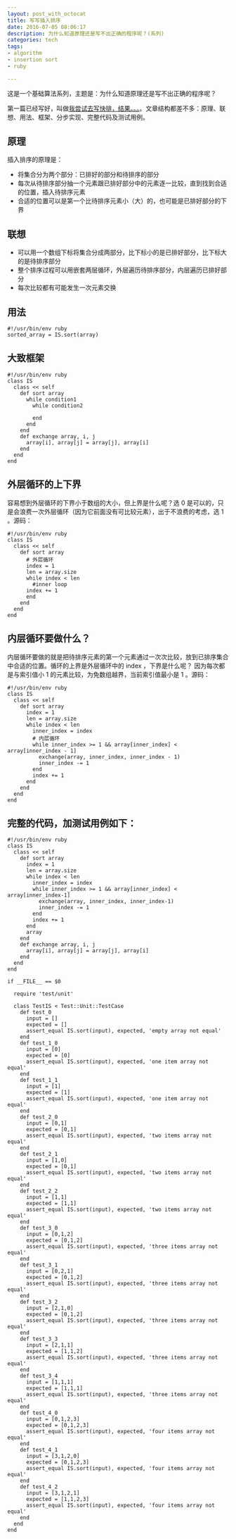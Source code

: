 ```yaml
---
layout: post_with_octocat
title: 写写插入排序
date: 2016-07-05 08:06:17
description: 为什么知道原理还是写不出正确的程序呢？(系列)
categories: tech
tags:
- algorithm
- insertion sort
- ruby

---
```


这是一个基础算法系列，主题是：为什么知道原理还是写不出正确的程序呢？

第一篇已经写好，叫做[我尝试去写快排，结果。。。]()。文章结构都差不多：原理、联想、用法、框架、分步实现、完整代码及测试用例。

## 原理

插入排序的原理是：
- 将集合分为两个部分：已排好的部分和待排序的部分
- 每次从待排序部分抽一个元素跟已排好部分中的元素逐一比较，直到找到合适的位置，插入待排序元素
- 合适的位置可以是第一个比待排序元素小（大）的，也可能是已排好部分的下界

## 联想
- 可以用一个数组下标将集合分成两部分，比下标小的是已排好部分，比下标大的是待排序部分
- 整个排序过程可以用嵌套两层循环，外层遍历待排序部分，内层遍历已排好部分
- 每次比较都有可能发生一次元素交换

## 用法

    #!/usr/bin/env ruby
    sorted_array = IS.sort(array)

## 大致框架

    #!/usr/bin/env ruby
    class IS
      class << self
        def sort array
          while condition1
            while condition2

            end
          end
        end
        def exchange array, i, j
          array[i], array[j] = array[j], array[i]
        end
      end
    end

## 外层循环的上下界

容易想到外层循环的下界小于数组的大小，但上界是什么呢？选 0 是可以的，只是会浪费一次外层循环（因为它前面没有可比较元素），出于不浪费的考虑，选 1 。源码：

    #!/usr/bin/env ruby
    class IS
      class << self
        def sort array
          # 外层循环
          index = 1
          len = array.size
          while index < len
            #inner loop
          index += 1
          end
        end
      end
    end

## 内层循环要做什么？

内层循环要做的就是把待排序元素的第一个元素通过一次次比较，放到已排序集合中合适的位置。循环的上界是外层循环中的 index ，下界是什么呢？ 因为每次都是与索引值小 1 的元素比较，为免数组越界，当前索引值最小是 1 。源码：

    #!/usr/bin/env ruby
    class IS
      class << self
        def sort array
          index = 1
          len = array.size
          while index < len
            inner_index = index
            # 内层循环
            while inner_index >= 1 && array[inner_index] < array[inner_index - 1]
              exchange(array, inner_index, inner_index - 1)
              inner_index -= 1
            end
            index += 1
          end
        end
      end
    end

## 完整的代码，加测试用例如下：

    #!/usr/bin/env ruby
    class IS
      class << self
        def sort array
          index = 1
          len = array.size
          while index < len
            inner_index = index
            while inner_index >= 1 && array[inner_index] < array[inner_index-1]
              exchange(array, inner_index, inner_index-1)
              inner_index -= 1
            end
            index += 1
          end
          array
        end
        def exchange array, i, j
          array[i], array[j] = array[j], array[i]
        end
      end
    end

    if __FILE__ == $0

      require 'test/unit'

      class TestIS < Test::Unit::TestCase
        def test_0
          input = []
          expected = []
          assert_equal IS.sort(input), expected, 'empty array not equal'
        end
        def test_1_0
          input = [0]
          expected = [0]
          assert_equal IS.sort(input), expected, 'one item array not equal'    
        end
        def test_1_1
          input = [1]
          expected = [1]
          assert_equal IS.sort(input), expected, 'one item array not equal'    
        end
        def test_2_0
          input = [0,1]
          expected = [0,1]
          assert_equal IS.sort(input), expected, 'two items array not equal'    
        end
        def test_2_1
          input = [1,0]
          expected = [0,1]
          assert_equal IS.sort(input), expected, 'two items array not equal'    
        end
        def test_2_2
          input = [1,1]
          expected = [1,1]
          assert_equal IS.sort(input), expected, 'two items array not equal'    
        end
        def test_3_0
          input = [0,1,2]
          expected = [0,1,2]
          assert_equal IS.sort(input), expected, 'three items array not equal'    
        end
        def test_3_1
          input = [0,2,1]
          expected = [0,1,2]
          assert_equal IS.sort(input), expected, 'three items array not equal'    
        end
        def test_3_2
          input = [2,1,0]
          expected = [0,1,2]
          assert_equal IS.sort(input), expected, 'three items array not equal'    
        end
        def test_3_3
          input = [2,1,1]
          expected = [1,1,2]
          assert_equal IS.sort(input), expected, 'three items array not equal'    
        end
        def test_3_4
          input = [1,1,1]
          expected = [1,1,1]
          assert_equal IS.sort(input), expected, 'three items array not equal'    
        end
        def test_4_0
          input = [0,1,2,3]
          expected = [0,1,2,3]
          assert_equal IS.sort(input), expected, 'four items array not equal'    
        end
        def test_4_1
          input = [3,1,2,0]
          expected = [0,1,2,3]
          assert_equal IS.sort(input), expected, 'four items array not equal'    
        end
        def test_4_2
          input = [3,1,2,1]
          expected = [1,1,2,3]
          assert_equal IS.sort(input), expected, 'four items array not equal'    
        end
      end
    end